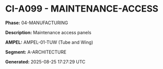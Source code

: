 # CI-A099 - MAINTENANCE-ACCESS

**Phase:** 04-MANUFACTURING

**Description:** Maintenance access panels

**AMPEL:** AMPEL-01-TUW (Tube and Wing)

**Segment:** A-ARCHITECTURE

**Generated:** 2025-08-25 17:27:29 UTC
